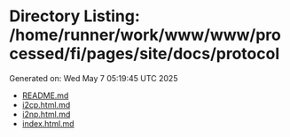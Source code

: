 # Directory Listing: /home/runner/work/www/www/processed/fi/pages/site/docs/protocol
Generated on: Wed May  7 05:19:45 UTC 2025

- [README.md](README.md)
- [i2cp.html.md](i2cp.html.md)
- [i2np.html.md](i2np.html.md)
- [index.html.md](index.html.md)
